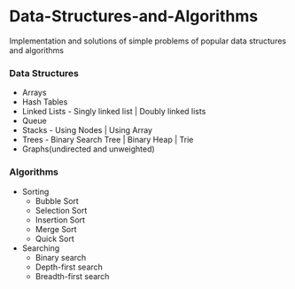 # Data-Structures-and-Algorithms
Implementation and solutions of simple problems of popular data structures and algorithms

### Data Structures
- Arrays
- Hash Tables
- Linked Lists - Singly linked list | Doubly linked lists
- Queue
- Stacks - Using Nodes | Using Array
- Trees - Binary Search Tree | Binary Heap | Trie
- Graphs(undirected and unweighted)

### Algorithms
- Sorting
  - Bubble Sort
  - Selection Sort
  - Insertion Sort
  - Merge Sort
  - Quick Sort
- Searching
  - Binary search
  - Depth-first search
  - Breadth-first search
